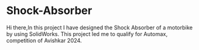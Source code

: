 # Shock-Absorber
Hi there,In this project I have designed the Shock Absorber of a motorbike by using SolidWorks. This project led me to qualify for Automax, competition of Avishkar 2024.
